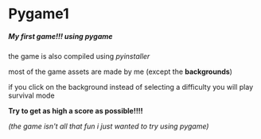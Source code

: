 # Pygame1
##### **My first game!!!** using *pygame*
the game is also compiled using *pyinstaller*

most of the game assets are made by me (except the **backgrounds**)


if you click on the background instead of selecting a difficulty you will play survival mode

**Try to get as high a score as possible!!!!**


*(the game isn't all that fun i just wanted to try using pygame)*
